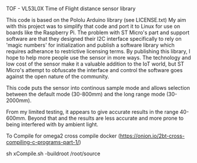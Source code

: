 TOF - VL53L0X Time of Flight distance sensor library

This code is based on the Pololu Arduino library (see LICENSE.txt)
My aim with this project was to simplify that code and port it to Linux
for use on boards like the Raspberry Pi. The problem with ST Micro's part
and support software are that they designed their I2C interface specifically
to rely on 'magic numbers' for initialization and publish a software library
which requires adherance to restrictive licensing terms. By publishing this
library, I hope to help more people use the sensor in more ways. The technology
and low cost of the sensor make it a valuable addition to the IoT world, but
ST Micro's attempt to obfuscate the interface and control the software goes
against the open nature of the community.

This code puts the sensor into continous sample mode and allows selection
between the default mode (30-800mm) and the long range mode (30-2000mm).

From my limited testing, it appears to give accurate results in the range
40-600mm. Beyond that and the results are less accurate and more prone to being
interfered with by ambient light.

To Compile for omega2 cross compile docker
(https://onion.io/2bt-cross-compiling-c-programs-part-1/)

sh xCompile.sh -buildroot /root/source